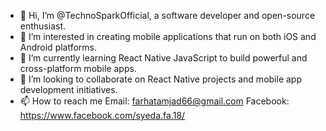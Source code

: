- 👋 Hi, I’m @TechnoSparkOfficial, a software developer and open-source enthusiast.
- 👀 I’m interested in  creating mobile applications that run on both iOS and Android platforms.
- 🌱 I’m currently learning React Native JavaScript to build powerful and cross-platform mobile apps.
- 💞️ I’m looking to collaborate on React Native projects and mobile app development initiatives.
- 📫 How to reach me 
Email: farhatamjad66@gmail.com
Facebook: https://www.facebook.com/syeda.fa.18/


